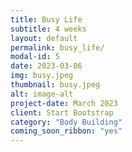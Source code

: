 ```yaml
---
title: Busy Life
subtitle: 4 weeks
layout: default
permalink: busy_life/
modal-id: 5
date: 2023-03-06
img: busy.jpeg 
thumbnail: busy.jpeg 
alt: image-alt
project-date: March 2023
client: Start Bootstrap
category: "Body Building"
coming_soon_ribbon: "yes"
---
```

